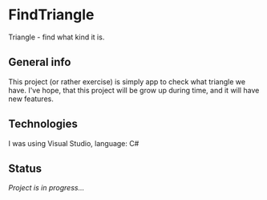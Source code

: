 # FindTriangle
Triangle - find what kind it is.

## General info
This project (or rather exercise) is simply app to check what triangle we have.
I've hope, that this project will be grow up during time, and it will have new features.

## Technologies
I was using Visual Studio, language: C#

## Status
*Project is in progress...*
